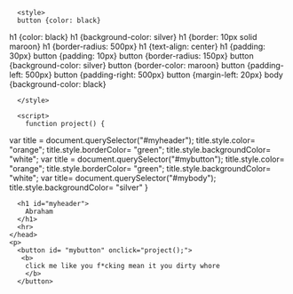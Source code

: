<!doctype html>
<html>
  <meta charset="utf-8">
  <body id= "mybody">
    <head>
     
      
      <style>
      button {color: black}
h1 {color: black}
h1 {background-color: silver}
h1 {border: 10px solid maroon}
h1 {border-radius: 500px}
h1 {text-align: center}
h1 {padding: 30px}
button {padding: 10px}
button {border-radius: 150px}
button {background-color: silver}
button {border-color: maroon}
button {padding-left: 500px}
button {padding-right: 500px}
button {margin-left: 20px}
body {background-color: black}

        
      </style>
      
      <script>
        function project() {
var title = document.querySelector("#myheader");
title.style.color= "orange";
title.style.borderColor= "green";
title.style.backgroundColor= "white";
  var title = document.querySelector("#mybutton");
  title.style.color= "orange";
  title.style.borderColor= "green";
  title.style.backgroundColor= "white";
var title= document.querySelector("#mybody");
  title.style.backgroundColor= "silver"
}
      </script>


      <h1 id="myheader">
        Abraham
      </h1>
      <hr>
    </head>
    <p>
      <button id= "mybutton" onclick="project();">
       <b>
        click me like you f*cking mean it you dirty whore
        </b>
      </button>
  </body>
</html>

